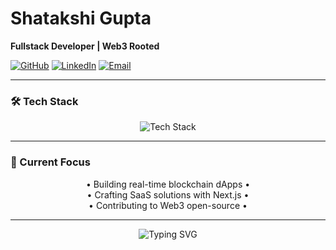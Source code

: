 # Shatakshi Gupta  
**Fullstack Developer | Web3 Rooted**  

[![GitHub](https://img.shields.io/badge/%20-GitHub-181717?style=for-the-badge&logo=github)](https://github.com/shatakshi-gupta-gqits) 
[![LinkedIn](https://img.shields.io/badge/%20-LinkedIn-0A66C2?style=for-the-badge&logo=linkedin)](https://linkedin.com/in/shatakshil) 
[![Email](https://img.shields.io/badge/%20-Email-D14836?style=for-the-badge&logo=gmail)](mailto:shatakshig2005@gmail.com)

---

### 🛠️ Tech Stack  
<p align="center">
  <img src="https://skillicons.dev/icons?i=js,ts,solidity,react,nextjs,tailwind,nodejs,aws,git,figma&perline=5" alt="Tech Stack"/>
</p>

---

### 🌟 Current Focus  
<p align="center">
  • Building real-time blockchain dApps •<br>
  • Crafting SaaS solutions with Next.js •<br>
  • Contributing to Web3 open-source •
</p>

---

<p align="center">
  <img src="https://readme-typing-svg.demolab.com?font=Fira+Code&pause=1000&color=5D6D7E&center=true&vCenter=true&width=435&lines=Let's+build+the+future+of+Web3+together" alt="Typing SVG" />
</p>
